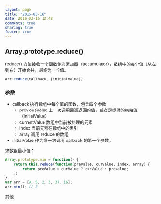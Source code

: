 ```yaml
---
layout: page
title: "2016-03-16"
date: 2016-03-16 12:48
comments: true
sharing: true
footer: true
---
```

## Array.prototype.reduce()

reduce() 方法接收一个函数作为累加器（accumulator），数组中的每个值（从左到右）开始合并，最终为一个值。

```js
arr.reduce(callback, [initialValue])
```

### 参数

* callback 执行数组中每个值的函数，包含四个参数
  * previousValue 上一次调用回调返回的值，或者是提供的初始值（initialValue）
  * currentValue 数组中当前被处理的元素
  * index 当前元素在数组中的索引
  * array 调用 reduce 的数组
* initialValue 作为第一次调用 callback 的第一个参数。

求数组最小值：

```js
Array.prototype.min = function() {
    return this.reduce(function(preValue, curValue, index, array) {
        return preValue > curValue ? curValue : preValue;
    })
}
var arr = [9, 5, 2, 3, 37, 16];
arr.min(); // 2
```

其他
